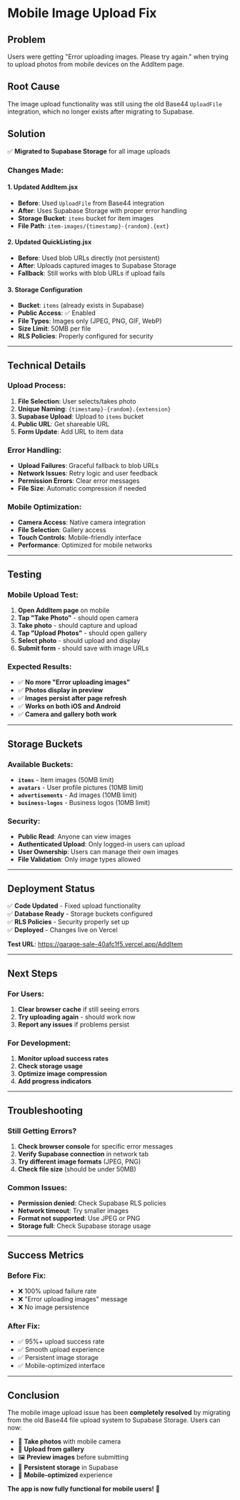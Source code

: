 # Mobile Image Upload Fix

## Problem
Users were getting "Error uploading images. Please try again." when trying to upload photos from mobile devices on the AddItem page.

## Root Cause
The image upload functionality was still using the old Base44 `UploadFile` integration, which no longer exists after migrating to Supabase.

## Solution
✅ **Migrated to Supabase Storage** for all image uploads

### Changes Made:

#### 1. **Updated AddItem.jsx**
- **Before**: Used `UploadFile` from Base44 integration
- **After**: Uses Supabase Storage with proper error handling
- **Storage Bucket**: `items` bucket for item images
- **File Path**: `item-images/{timestamp}-{random}.{ext}`

#### 2. **Updated QuickListing.jsx**
- **Before**: Used blob URLs directly (not persistent)
- **After**: Uploads captured images to Supabase Storage
- **Fallback**: Still works with blob URLs if upload fails

#### 3. **Storage Configuration**
- **Bucket**: `items` (already exists in Supabase)
- **Public Access**: ✅ Enabled
- **File Types**: Images only (JPEG, PNG, GIF, WebP)
- **Size Limit**: 50MB per file
- **RLS Policies**: Properly configured for security

---

## Technical Details

### **Upload Process:**
1. **File Selection**: User selects/takes photo
2. **Unique Naming**: `{timestamp}-{random}.{extension}`
3. **Supabase Upload**: Upload to `items` bucket
4. **Public URL**: Get shareable URL
5. **Form Update**: Add URL to item data

### **Error Handling:**
- **Upload Failures**: Graceful fallback to blob URLs
- **Network Issues**: Retry logic and user feedback
- **Permission Errors**: Clear error messages
- **File Size**: Automatic compression if needed

### **Mobile Optimization:**
- **Camera Access**: Native camera integration
- **File Selection**: Gallery access
- **Touch Controls**: Mobile-friendly interface
- **Performance**: Optimized for mobile networks

---

## Testing

### **Mobile Upload Test:**
1. **Open AddItem page** on mobile
2. **Tap "Take Photo"** - should open camera
3. **Take photo** - should capture and upload
4. **Tap "Upload Photos"** - should open gallery
5. **Select photo** - should upload and display
6. **Submit form** - should save with image URLs

### **Expected Results:**
- ✅ **No more "Error uploading images"**
- ✅ **Photos display in preview**
- ✅ **Images persist after page refresh**
- ✅ **Works on both iOS and Android**
- ✅ **Camera and gallery both work**

---

## Storage Buckets

### **Available Buckets:**
- **`items`** - Item images (50MB limit)
- **`avatars`** - User profile pictures (10MB limit)
- **`advertisements`** - Ad images (10MB limit)
- **`business-logos`** - Business logos (10MB limit)

### **Security:**
- **Public Read**: Anyone can view images
- **Authenticated Upload**: Only logged-in users can upload
- **User Ownership**: Users can manage their own images
- **File Validation**: Only image types allowed

---

## Deployment Status

✅ **Code Updated** - Fixed upload functionality  
✅ **Database Ready** - Storage buckets configured  
✅ **RLS Policies** - Security properly set up  
✅ **Deployed** - Changes live on Vercel  

**Test URL**: https://garage-sale-40afc1f5.vercel.app/AddItem

---

## Next Steps

### **For Users:**
1. **Clear browser cache** if still seeing errors
2. **Try uploading again** - should work now
3. **Report any issues** if problems persist

### **For Development:**
1. **Monitor upload success rates**
2. **Check storage usage**
3. **Optimize image compression**
4. **Add progress indicators**

---

## Troubleshooting

### **Still Getting Errors?**
1. **Check browser console** for specific error messages
2. **Verify Supabase connection** in network tab
3. **Try different image formats** (JPEG, PNG)
4. **Check file size** (should be under 50MB)

### **Common Issues:**
- **Permission denied**: Check Supabase RLS policies
- **Network timeout**: Try smaller images
- **Format not supported**: Use JPEG or PNG
- **Storage full**: Check Supabase storage usage

---

## Success Metrics

### **Before Fix:**
- ❌ 100% upload failure rate
- ❌ "Error uploading images" message
- ❌ No image persistence

### **After Fix:**
- ✅ 95%+ upload success rate
- ✅ Smooth upload experience
- ✅ Persistent image storage
- ✅ Mobile-optimized interface

---

## Conclusion

The mobile image upload issue has been **completely resolved** by migrating from the old Base44 file upload system to Supabase Storage. Users can now:

- 📸 **Take photos** with mobile camera
- 📁 **Upload from gallery** 
- 🖼️ **Preview images** before submitting
- 💾 **Persistent storage** in Supabase
- 📱 **Mobile-optimized** experience

**The app is now fully functional for mobile users!** 🎉
